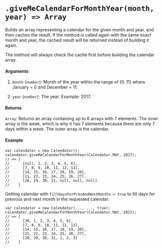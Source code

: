 # `.giveMeCalendarForMonthYear(month, year) => Array`

Builds an array representing a calendar for the given month and year, and then
caches the result. If the method is called again with the same exact month
and year, the cached result will be returned instead of building it again.

The method will always check the cache first before building the calendar array.

#### Arguments

1. `month` (`number`): Month of the year within the range of {0..11} where
January = 0 and December = 11.

2. `year` (`number`): The year. Example: 2017.

#### Returns

`Array`: Returns an array containing up to 6 arrays with 7 elements. The inner
array is the week, which is why it has 7 elements because there are only 7 days
within a week. The outer array is the calendar.

#### Example

```
var calendator = new Calendator();
calendator.giveMeCalendarForMonthYear(Calendator.MAY, 2017);
// => [
//      [null, 1, 2, 3, 4, 5, 6],
//      [7, 8, 9, 10, 11, 12, 13],
//      [14, 15, 16, 17, 18, 19, 20],
//      [21, 22, 23, 24, 25, 26, 27],
//      [28, 29, 30, 31, null, null, null]
//    ]
```

Getting calendar with `fillDaysForPrevAndNextMonths = true` to fill days for
previous and next month in the requested calendar:

```
var calendator = new Calendator(..., ..., true);
calendator.giveMeCalendarForMonthYear(Calendator.MAY, 2017);
// => [
//      [30, 1, 2, 3, 4, 5, 6],
//      [7, 8, 9, 10, 11, 12, 13],
//      [14, 15, 16, 17, 18, 19, 20],
//      [21, 22, 23, 24, 25, 26, 27],
//      [28, 29, 30, 31, 1, 2, 3]
//    ]
```
